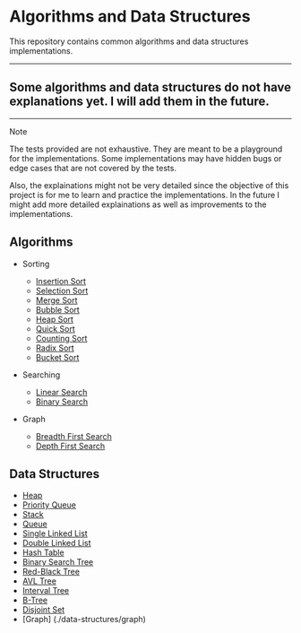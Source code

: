 # Algorithms and Data Structures

This repository contains common algorithms and data structures implementations.

---

## Some algorithms and data structures do not have explanations yet. I will add them in the future.

---

> [!NOTE]
> The tests provided are not exhaustive. They are meant to be a playground for the implementations.
> Some implementations may have hidden bugs or edge cases that are not covered by the tests.
>
> Also, the explainations might not be very detailed since the objective of this project
> is for me to learn and practice the implementations. In the future I might add more detailed
> explainations as well as improvements to the implementations.

## Algorithms

- Sorting
    - [Insertion Sort](./algorithms/sort/insertion_sort)
    - [Selection Sort](./algorithms/sort/selection_sort)
    - [Merge Sort](./algorithms/sort/merge_sort)
    - [Bubble Sort](./algorithms/sort/bubble_sort)
    - [Heap Sort](./algorithms/sort/heap_sort)
    - [Quick Sort](./algorithms/sort/quick_sort)
    - [Counting Sort](./algorithms/sort/counting_sort)
    - [Radix Sort](./algorithms/sort/radix_sort)
    - [Bucket Sort](./algorithms/sort/bucket_sort)

- Searching
    - [Linear Search](./algorithms/search/linear_search)
    - [Binary Search](./algorithms/search/binary_search)

- Graph
    - [Breadth First Search](./algorithms/graph/bfs)
    - [Depth First Search](./algorithms/graph/dfs)

## Data Structures

- [Heap](./data-structures/heap)
- [Priority Queue](./data-structures/priority_queue)
- [Stack](./data-structures/stack)
- [Queue](./data-structures/queue)
- [Single Linked List](./data-structures/single_linked_list)
- [Double Linked List](./data-structures/double_linked_list)
- [Hash Table](./data-structures/hash_table)
- [Binary Search Tree](./data-structures/binary_search_tree)
- [Red-Black Tree](./data-structures/rb_tree)
- [AVL Tree](./data-structures/avl_tree)
- [Interval Tree](./data-structures/interval_tree)
- [B-Tree](./data-structures/b_tree)
- [Disjoint Set](./data-structures/disjoint_set)
- [Graph] (./data-structures/graph)

